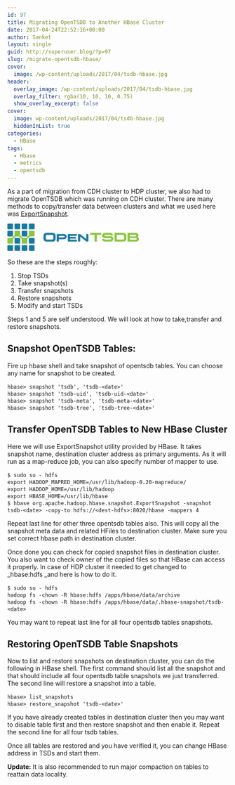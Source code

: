 ```yaml
---
id: 97
title: Migrating OpenTSDB to Another HBase Cluster
date: 2017-04-24T22:52:16+00:00
author: Sanket
layout: single
guid: http://superuser.blog/?p=97
slug: /migrate-opentsdb-hbase/
cover:
  image: /wp-content/uploads/2017/04/tsdb-hbase.jpg
header:
  overlay_image: /wp-content/uploads/2017/04/tsdb-hbase.jpg
  overlay_filter: rgba(10, 10, 10, 0.75)
  show_overlay_excerpt: false
cover:
  image: wp-content/uploads/2017/04/tsdb-hbase.jpg
  hiddenInList: true
categories:
  - HBase
tags:
  - Hbase
  - metrics
  - opentsdb
---
```

As a part of migration from CDH cluster to HDP cluster, we also had to migrate OpenTSDB which was running on CDH cluster. There are many methods to copy/transfer data between clusters and what we used here was [ExportSnapshot](https://hbase.apache.org/0.94/book/ops.snapshots.html).


![open_tsdb](/wp-content/uploads/2017/04/opentsdb-300x62.png)

So these are the steps roughly:

  1. Stop TSDs
  2. Take snapshot(s)
  3. Transfer snapshots
  4. Restore snapshots
  5. Modify and start TSDs

Steps 1 and 5 are self understood. We will look at how to take,transfer and restore snapshots.

## Snapshot OpenTSDB Tables:

Fire up hbase shell and take snapshot of opentsdb tables. You can choose any name for snapshot to be created.

```
hbase> snapshot 'tsdb', 'tsdb-<date>'
hbase> snapshot 'tsdb-uid', 'tsdb-uid-<date>'
hbase> snapshot 'tsdb-meta', 'tsdb-meta-<date>'
hbase> snapshot 'tsdb-tree', 'tsdb-tree-<date>'
```

## Transfer OpenTSDB Tables to New HBase Cluster

Here we will use ExportSnapshot utility provided by HBase. It takes snapshot name, destination cluster address as primary arguments. As it will run as a map-reduce job, you can also specify number of mapper to use.

```shell
$ sudo su - hdfs
export HADOOP_MAPRED_HOME=/usr/lib/hadoop-0.20-mapreduce/
export HADOOP_HOME=/usr/lib/hadoop
export HBASE_HOME=/usr/lib/hbase
$ hbase org.apache.hadoop.hbase.snapshot.ExportSnapshot -snapshot tsdb-<date> -copy-to hdfs://<dest-hdfs>:8020/hbase -mappers 4
```

Repeat last line for other three opentsdb tables also. This will copy all the snapshot meta data and related HFiles to destination cluster. Make sure you set correct hbase path in destination cluster.

Once done you can check for copied snapshot files in destination cluster. You also want to check owner of the copied files so that HBase can access it properly. In case of HDP cluster it needed to get changed to _hbase:hdfs _and here is how to do it.

```shell
$ sudo su - hdfs
hadoop fs -chown -R hbase:hdfs /apps/hbase/data/archive
hadoop fs -chown -R hbase:hdfs /apps/hbase/data/.hbase-snapshot/tsdb-<date>
```

You may want to repeat last line for all four opentsdb tables snapshots.

## Restoring OpenTSDB Table Snapshots

Now to list and restore snapshots on destination cluster, you can do the following in HBase shell. The first command should list all the snapshot and that should include all four opentsdb table snapshots we just transferred. The second line will restore a snapshot into a table.

```
hbase> list_snapshots
hbase> restore_snapshot 'tsdb-<date>'
```

If you have already created tables in destination cluster then you may want to disable table first and then restore snapshot and then enable it. Repeat the second line for all four tsdb tables.

Once all tables are restored and you have verified it, you can change HBase address in TSDs and start them.

**Update:** It is also recommended to run major compaction on tables to reattain data locality.